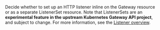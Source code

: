 Decide whether to set up an HTTP listener inline on the Gateway resource or as a separate ListenerSet resource. Note that ListenerSets are an **experimental feature in the upstream Kubernetes Gateway API project**, and subject to change. For more information, see the [Listener overview](/docs/setup/listeners/).